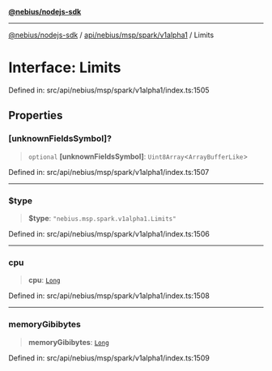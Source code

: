 [**@nebius/nodejs-sdk**](../../../../../../README.md)

***

[@nebius/nodejs-sdk](../../../../../../README.md) / [api/nebius/msp/spark/v1alpha1](../README.md) / Limits

# Interface: Limits

Defined in: src/api/nebius/msp/spark/v1alpha1/index.ts:1505

## Properties

### \[unknownFieldsSymbol\]?

> `optional` **\[unknownFieldsSymbol\]**: `Uint8Array`\<`ArrayBufferLike`\>

Defined in: src/api/nebius/msp/spark/v1alpha1/index.ts:1507

***

### $type

> **$type**: `"nebius.msp.spark.v1alpha1.Limits"`

Defined in: src/api/nebius/msp/spark/v1alpha1/index.ts:1506

***

### cpu

> **cpu**: [`Long`](../../../../../../runtime/protos/core/classes/Long.md)

Defined in: src/api/nebius/msp/spark/v1alpha1/index.ts:1508

***

### memoryGibibytes

> **memoryGibibytes**: [`Long`](../../../../../../runtime/protos/core/classes/Long.md)

Defined in: src/api/nebius/msp/spark/v1alpha1/index.ts:1509
